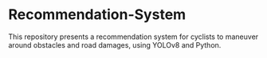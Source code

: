 # Recommendation-System
This repository presents a recommendation system for cyclists to maneuver around obstacles and road damages, using YOLOv8 and Python.
